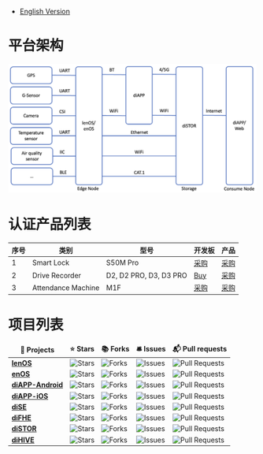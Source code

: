 * [English Version](./README.md)

# 平台架构
<div align=center>

<img src="https://github.com/OpenDPCse/OpenDPC/blob/main/Framework.png">

</div>

# 认证产品列表
<div align=center>

| 序号     | 类别     | 型号     | 开发板     | 产品     |
| -------- | -------- | -------- | -------- | -------- |
| 1 | Smart Lock | S50M Pro | <a href="https://OpenDPCse.github.io/">采购</a> | <a href="https://OpenDPCse.github.io/">采购</a> |
| 2 | Drive Recorder | D2, D2 PRO, D3, D3 PRO | <a href="https://OpenDPCse.github.io/">Buy</a> | <a href="https://OpenDPCse.github.io/">采购</a> |
| 3 | Attendance Machine | M1F | <a href="https://OpenDPCse.github.io/">采购</a> | <a href="https://OpenDPCse.github.io/">采购</a> |  

</div>

# 项目列表
<table align=center>
  <thead align=center>
    <tr border: none;>
      <td><b>🎁 Projects</b></td>
      <td><b>⭐ Stars</b></td>
      <td><b>📚 Forks</b></td>
      <td><b>🛎 Issues</b></td>
      <td><b>📬 Pull requests</b></td>
    </tr>
  </thead>
  <tbody>
  	  <tr>
      <td><a href="https://github.com/OpenDPCse/lenOS"><b>lenOS</b></a></td>
      <td><img alt="Stars" src="https://img.shields.io/github/stars/OpenDPCse/lenOS?style=flat-square&labelColor=343b41"/></td>
      <td><img alt="Forks" src="https://img.shields.io/github/forks/OpenDPCse/lenOS?style=flat-square&labelColor=343b41"/></td>
      <td><img alt="Issues" src="https://img.shields.io/github/issues/OpenDPCse/lenOS?style=flat-square&labelColor=343b41"/></td>
      <td><img alt="Pull Requests" src="https://img.shields.io/github/issues-pr/OpenDPCse/lenOS?style=flat-square&labelColor=343b41"/></td>
    </tr>
    <tr>
      <td><a href="https://github.com/OpenDPCse/enOS"><b>enOS</b></a></td>
      <td><img alt="Stars" src="https://img.shields.io/github/stars/OpenDPCse/enOS?style=flat-square&labelColor=343b41"/></td>
      <td><img alt="Forks" src="https://img.shields.io/github/forks/OpenDPCse/enOS?style=flat-square&labelColor=343b41"/></td>
      <td><img alt="Issues" src="https://img.shields.io/github/issues/OpenDPCse/enOS?style=flat-square&labelColor=343b41"/></td>
      <td><img alt="Pull Requests" src="https://img.shields.io/github/issues-pr/OpenDPCse/enOS?style=flat-square&labelColor=343b41"/></td>
    </tr>
    <tr>
      <td><a href="https://github.com/OpenDPCse/diAPP-Android"><b>diAPP-Android</b></a></td>
      <td><img alt="Stars" src="https://img.shields.io/github/stars/OpenDPCse/diAPP-Android?style=flat-square&labelColor=343b41"/></td>
      <td><img alt="Forks" src="https://img.shields.io/github/forks/OpenDPCse/diAPP-Android?style=flat-square&labelColor=343b41"/></td>
      <td><img alt="Issues" src="https://img.shields.io/github/issues/OpenDPCse/diAPP-Android?style=flat-square&labelColor=343b41"/></td>
      <td><img alt="Pull Requests" src="https://img.shields.io/github/issues-pr/OpenDPCse/diAPP-Android?style=flat-square&labelColor=343b41"/></td>
    </tr>
    <tr>
      <td><a href="https://github.com/OpenDPCse/diAPP-iOS"><b>diAPP-iOS</b></a></td>
      <td><img alt="Stars" src="https://img.shields.io/github/stars/OpenDPCse/diAPP-iOS?style=flat-square&labelColor=343b41"/></td>
      <td><img alt="Forks" src="https://img.shields.io/github/forks/OpenDPCse/diAPP-iOS?style=flat-square&labelColor=343b41"/></td>
      <td><img alt="Issues" src="https://img.shields.io/github/issues/OpenDPCse/diAPP-iOS?style=flat-square&labelColor=343b41"/></td>
      <td><img alt="Pull Requests" src="https://img.shields.io/github/issues-pr/OpenDPCse/diAPP-iOS?style=flat-square&labelColor=343b41"/></td>
    </tr>
    <tr>
      <td><a href="https://github.com/OpenDPCse/diSE"><b>diSE</b></a></td>
      <td><img alt="Stars" src="https://img.shields.io/github/stars/OpenDPCse/diSE?style=flat-square&labelColor=343b41"/></td>
      <td><img alt="Forks" src="https://img.shields.io/github/forks/OpenDPCse/diSE?style=flat-square&labelColor=343b41"/></td>
      <td><img alt="Issues" src="https://img.shields.io/github/issues/OpenDPCse/diSE?style=flat-square&labelColor=343b41"/></td>
      <td><img alt="Pull Requests" src="https://img.shields.io/github/issues-pr/OpenDPCse/diSE?style=flat-square&labelColor=343b41"/></td>
    </tr>
    <tr>
      <td><a href="https://github.com/OpenDPCse/diFHE"><b>diFHE</b></a></td>
      <td><img alt="Stars" src="https://img.shields.io/github/stars/OpenDPCse/diFHE?style=flat-square&labelColor=343b41"/></td>
      <td><img alt="Forks" src="https://img.shields.io/github/forks/OpenDPCse/diFHE?style=flat-square&labelColor=343b41"/></td>
      <td><img alt="Issues" src="https://img.shields.io/github/issues/OpenDPCse/diFHE?style=flat-square&labelColor=343b41"/></td>
      <td><img alt="Pull Requests" src="https://img.shields.io/github/issues-pr/OpenDPCse/diFHE?style=flat-square&labelColor=343b41"/></td>
    </tr>
       <tr>
      <td><a href="https://github.com/OpenDPCse/diSTOR"><b>diSTOR</b></a></td>
      <td><img alt="Stars" src="https://img.shields.io/github/stars/OpenDPCse/diSTOR?style=flat-square&labelColor=343b41"/></td>
      <td><img alt="Forks" src="https://img.shields.io/github/forks/OpenDPCse/diSTOR?style=flat-square&labelColor=343b41"/></td>
      <td><img alt="Issues" src="https://img.shields.io/github/issues/OpenDPCse/diSTOR?style=flat-square&labelColor=343b41"/></td>
      <td><img alt="Pull Requests" src="https://img.shields.io/github/issues-pr/OpenDPCse/diSTOR?style=flat-square&labelColor=343b41"/></td>
    </tr>
    <tr>
      <td><a href="https://github.com/OpenDPCse/diHIVE"><b>diHIVE</b></a></td>
      <td><img alt="Stars" src="https://img.shields.io/github/stars/OpenDPCse/diHIVE?style=flat-square&labelColor=343b41"/></td>
      <td><img alt="Forks" src="https://img.shields.io/github/forks/OpenDPCse/diHIVE?style=flat-square&labelColor=343b41"/></td>
      <td><img alt="Issues" src="https://img.shields.io/github/issues/OpenDPCse/diHIVE?style=flat-square&labelColor=343b41"/></td>
      <td><img alt="Pull Requests" src="https://img.shields.io/github/issues-pr/OpenDPCse/diHIVE?style=flat-square&labelColor=343b41"/></td>
    </tr>
  </tbody>
</table>
